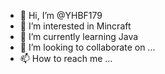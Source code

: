 - 👋 Hi, I’m @YHBF179
- 👀 I’m interested in Mincraft
- 🌱 I’m currently learning Java
- 💞️ I’m looking to collaborate on ...
- 📫 How to reach me ...

<!---
YHBF179/YHBF179 is a ✨ special ✨ repository because its `README.md` (this file) appears on your GitHub profile.
You can click the Preview link to take a look at your changes.
--->
